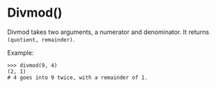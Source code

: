 # Divmod()

Divmod takes two arguments, a numerator and denominator. It returns `(quotient, remainder)`.

Example:

```
>>> divmod(9, 4)
(2, 1) 
# 4 goes into 9 twice, with a remainder of 1.
```